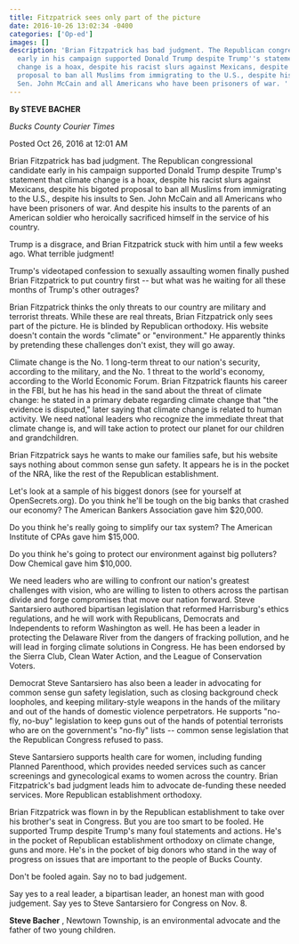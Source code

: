 ```yaml
---
title: Fitzpatrick sees only part of the picture
date: 2016-10-26 13:02:34 -0400
categories: ['Op-ed']
images: []
description: 'Brian Fitzpatrick has bad judgment. The Republican congressional candidate
  early in his campaign supported Donald Trump despite Trump''s statement that climate
  change is a hoax, despite his racist slurs against Mexicans, despite his bigoted
  proposal to ban all Muslims from immigrating to the U.S., despite his insults to
  Sen. John McCain and all Americans who have been prisoners of war. '
---
```

**By STEVE BACHER**

_Bucks County Courier Times_

Posted Oct 26, 2016 at 12:01 AM

Brian Fitzpatrick has bad judgment. The Republican congressional candidate early in his campaign supported Donald Trump despite Trump's statement that climate change is a hoax, despite his racist slurs against Mexicans, despite his bigoted proposal to ban all Muslims from immigrating to the U.S., despite his insults to Sen. John McCain and all Americans who have been prisoners of war. And despite his insults to the parents of an American soldier who heroically sacrificed himself in the service of his country.

Trump is a disgrace, and Brian Fitzpatrick stuck with him until a few weeks ago. What terrible judgment!

Trump's videotaped confession to sexually assaulting women finally pushed Brian Fitzpatrick to put country first -- but what was he waiting for all these months of Trump's other outrages?

Brian Fitzpatrick thinks the only threats to our country are military and terrorist threats. While these are real threats, Brian Fitzpatrick only sees part of the picture. He is blinded by Republican orthodoxy. His website doesn't contain the words "climate" or "environment." He apparently thinks by pretending these challenges don't exist, they will go away.

Climate change is the No. 1 long-term threat to our nation's security, according to the military, and the No. 1 threat to the world's economy, according to the World Economic Forum. Brian Fitzpatrick flaunts his career in the FBI, but he has his head in the sand about the threat of climate change: he stated in a primary debate regarding climate change that "the evidence is disputed," later saying that climate change is related to human activity. We need national leaders who recognize the immediate threat that climate change is, and will take action to protect our planet for our children and grandchildren.

Brian Fitzpatrick says he wants to make our families safe, but his website says nothing about common sense gun safety. It appears he is in the pocket of the NRA, like the rest of the Republican establishment.

Let's look at a sample of his biggest donors (see for yourself at OpenSecrets.org). Do you think he'll be tough on the big banks that crashed our economy? The American Bankers Association gave him $20,000.

Do you think he's really going to simplify our tax system? The American Institute of CPAs gave him $15,000.

Do you think he's going to protect our environment against big polluters? Dow Chemical gave him $10,000.

We need leaders who are willing to confront our nation's greatest challenges with vision, who are willing to listen to others across the partisan divide and forge compromises that move our nation forward. Steve Santarsiero authored bipartisan legislation that reformed Harrisburg's ethics regulations, and he will work with Republicans, Democrats and Independents to reform Washington as well. He has been a leader in protecting the Delaware River from the dangers of fracking pollution, and he will lead in forging climate solutions in Congress. He has been endorsed by the Sierra Club, Clean Water Action, and the League of Conservation Voters.

Democrat Steve Santarsiero has also been a leader in advocating for common sense gun safety legislation, such as closing background check loopholes, and keeping military-style weapons in the hands of the military and out of the hands of domestic violence perpetrators. He supports "no-fly, no-buy" legislation to keep guns out of the hands of potential terrorists who are on the government's "no-fly" lists -- common sense legislation that the Republican Congress refused to pass.

Steve Santarsiero supports health care for women, including funding Planned Parenthood, which provides needed services such as cancer screenings and gynecological exams to women across the country. Brian Fitzpatrick's bad judgment leads him to advocate de-funding these needed services. More Republican establishment orthodoxy.

Brian Fitzpatrick was flown in by the Republican establishment to take over his brother's seat in Congress. But you are too smart to be fooled. He supported Trump despite Trump's many foul statements and actions. He's in the pocket of Republican establishment orthodoxy on climate change, guns and more. He's in the pocket of big donors who stand in the way of progress on issues that are important to the people of Bucks County.

Don't be fooled again. Say no to bad judgement.

Say yes to a real leader, a bipartisan leader, an honest man with good judgement. Say yes to Steve Santarsiero for Congress on Nov. 8.

**Steve Bacher** , Newtown Township, is an environmental advocate and the father of two young children.
